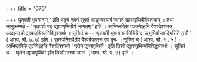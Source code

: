 +++
title = "070"

+++
घृतवती भुवनानाम् ' इति षड़ृचं नवमं सूक्तं भरद्वाजस्यार्षं जागतं द्यावापृथिवीदेवताकम् । तथा चानुक्रम्यते - ‘ घृतवती षट् द्यावापृथिवीयं जागतम् ' इति । आभिप्लविके पञ्चमेऽहनि वैश्वदेवशस्त्र आद्यस्तृचो द्यावापृथिव्यनिविद्धानार्थः । सूत्रितं च -- ‘घृतवती भुवनानामभिश्रियेन्द्र ऋभुभिर्वाजवद्भिरिति तृचौ ' ( आश्व. श्रौ. ७. ७) इति । बृहस्पतिसवेऽपि वैश्वदेवशस्त्र एष तृचः । सूत्रितं च ( आश्व. श्रौ. ९ . ५ )। आभिप्लविके तृतीयेऽहनि वैश्वदेवशस्त्रे ‘ घृतेन द्यावापृथिवी ' इति तिस्रो द्यावापृथिव्यनिविद्धानार्थाः । सूत्रितं च- ' घृतेन द्यावापृथिवी इति तिस्रोऽनश्वो जातः' (आश्व. श्रौ. ७. ७) इति ।